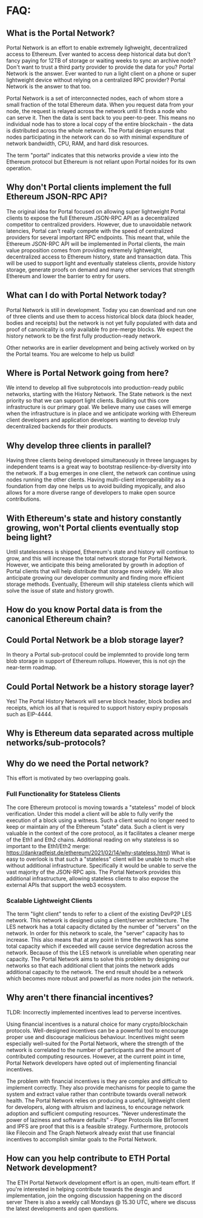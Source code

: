 # FAQ:

## What is the Portal Network?

Portal Network is an effort to enable extremely lighweight, decentralized access to Ethereum. Ever wanted to access deep historical data but don't fancy paying for 12TB of storage or waiting weeks to sync an archive node? Don't want to trust a third party provider to provide the data for you? Portal Network is the answer. Ever wanted to run a light client on a phone or super lightweight device without relying on a centralized RPC provider? Portal Network is the answer to that too. 

Portal Network is a set of interconnected nodes, each of whom store a small fraction of the total Ethereum data. When you request data from your node, the request is relayed across the network until it finds a node who can serve it. Then the data is sent back to you peer-to-peer. This means no individual node has to store a local copy of the entire blockchain - the data is distributed across the whole network. The Portal design ensures that nodes participating in the network can do so with minimal expenditure of network bandwidth, CPU, RAM, and hard disk resources.

The term "portal" indicates that this networks provide a view into the Ethereum protocol but Ethereum is not reliant upon Portal noides for its own operation.

## Why don't Portal clients implement the full Ethereum JSON-RPC API?

The original idea for Portal focused on allowing super lightweight Portal clients to expose the full Ethereum JSON-RPC API as a decentralized competitor to centralized providers. However, due to unavoidable network latencies, Portal can't really compete with the speed of centralized providers for several important RPC endpoints. This meant that, while the Ethereum JSON-RPC API will be implemented in Portal clients, the main value proposition comes from providing extremely lightweight, decentralized access to Ethereum history, state and transaction data. This will be used to support light and eventually stateless clients, provide history storage, generate proofs on demand and many other services that strength Ethereum and lower the barrier to entry for users. 

## What can I do with Portal Network today?

Portal Network is still in development. Today you can download and run one of three clients and use them to access historical block data (block header, bodies and receipts) but the network is not yet fully populated with data and proof of canonicality is only available fro pre-merge blocks.
We expect the history network to be the first fully production-ready network.

Other networks are in earlier development and being actively worked on by the Portal teams. You are welcome to help us build!

## Where is Portal Network going from here?

We intend to develop all five subprotocols into production-ready public networks, starting with the History Network. The State network is the next priority so that we can support light clients. Building out this core infrastructure is our primary goal. We believe many use cases will emerge when the infrastructure is in place and we anticipate working with Ethereum client developers and application developers wanting to develop truly decentralized backends for their products.


## Why develop three clients in parallel?

Having three clients being developed simultaneously in threee languages by independent teams is a great way to bootstrap resilience-by-diversity into the network. If a bug emerges in one client, the network can continue using nodes running the other clients. Having multi-client interoperability as a foundation from day one helps us to avoid building myopically, and also allows for a more diverse range of developers to make open source contributions.

## With Ethereum's state and history constantly growing, won't Portal clients eventually stop being light?

Until statelessness is shipped, Ethereum's state and history will continue to grow, and this will increase the total network storage for Portal Network. However, we anticipate this being ameliorated by growth in adoption of Portal clients that will help distribute that storage more widely. We also anticipate growing our developer community and finding more efficient storage methods. Eventually, Ethereum will ship stateless clients which will solve the issue of state and history growth.


## How do you know Portal data is from the canonical Ethereum chain?



## Could Portal Network be a blob storage layer?

In theory a Portal sub-protocol could be implemnted to provide long term blob storage in support of Ethereum rollups. However, this is not ojn the near-term roadmap.

## Could Portal Network be a history storage layer?

Yes! The Portal History Network will serve block header, block bodies and receipts, which ios all that is required to support history expiry proposals such as EIP-4444.


## Why is Ethereum data separated across multiple networks/sub-protocols?



## Why do we need the Portal network?

This effort is motivated by two overlapping goals.

### Full Functionality for Stateless Clients

The core Ethereum protocol is moving towards a "stateless" model of block verification. Under this model a client will be able to fully verify the execution of a block using a witness. Such a client would no longer need to keep or maintain any of the Ethereum "state" data. Such a client is very valuable in the context of the core protocol, as it facilitates a cleaner merge of the Eth1 and Eth2 chains.
Additional reading on why stateless is so important to the Eth1/Eth2 merge: https://dankradfeist.de/ethereum/2021/02/14/why-stateless.html)
What is easy to overlook is that such a "stateless" client will be unable to much else without additional infrastructure. Specifically it would be unable to serve the vast majority of the JSON-RPC apis. The Portal Network provides this additional infrastructure, allowing stateless clients to also expose the external APIs that support the web3 ecosystem.

### Scalable Lightweight Clients
The term "light client" tends to refer to a client of the existing DevP2P LES network. This network is designed using a client/server architecture. The LES network has a total capacity dictated by the number of "servers" on the network. In order for this network to scale, the "server" capacity has to increase. This also means that at any point in time the network has some total capacity which if exceeded will cause service degredation across the network. Because of this the LES network is unreliable when operating near capacity.
The Portal Network aims to solve this problem by designing our networks so that each additional client that joints the network adds additional capacity to the network. The end result should be a network which becomes more robust and powerful as more nodes join the network.

## Why aren't there financial incentives?

TLDR: Incorrectly implemented incentives lead to perverse incentives.

Using financial incentives is a natural choice for many crypto/blockchain protocols. Well-designed incentives can be a powerful tool to encourage proper use and discourage malicious behaviour. Incentives might seem especially well-suited for the Portal Network, where the strength of the network is correlated to the number of participants and the amount of contributed computing resources. However, at the current point in time, Portal Network developers have opted out of implementing financial incentives.

The problem with financial incentives is they are complex and difficult to implement correctly. They also provide mechanisms for people to game the system and extract value rather than contribute towards overall network health. The Portal Network relies on producing a useful, lightweight client for developers, along with altruism and laziness, to encourage network adoption and sufficient computing resources.
"Never underestimate the power of laziness and software defaults" - Piper
Protocols like BitTorrent and IPFS are proof that this is a feasible strategy. Furthermore, protocols like Filecoin and The Graph Network already exist that use financial incentives to accomplish similar goals to the Portal Network.

## How can you help contribute to ETH Portal Network development?

The ETH Portal Network development effort is an open, multi-team effort. If you're interested in helping contribute towards the desgin and implementation, join the ongoing discussion happening on the discord server
There is also a weekly call Mondays @ 15.30 UTC, where we discuss the latest developments and open questions.